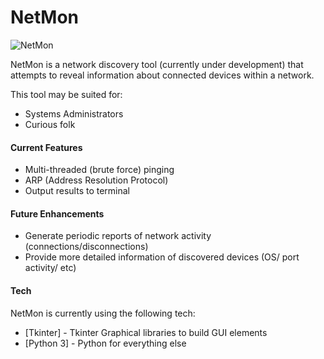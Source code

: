 # NetMon

![NetMon](https://i.imgur.com/TEXQeK3.png)

NetMon is a network discovery tool (currently under development) that attempts to reveal information about connected devices within a network.

This tool may be suited for:
  - Systems Administrators
  - Curious folk

#### Current Features
  - Multi-threaded (brute force) pinging
  - ARP (Address Resolution Protocol)
  - Output results to terminal

#### Future Enhancements
  - Generate periodic reports of network activity (connections/disconnections)
  - Provide more detailed information of discovered devices (OS/ port activity/ etc)

#### Tech

NetMon is currently using the following tech:
* [Tkinter] - Tkinter Graphical libraries to build GUI elements
* [Python 3] - Python for everything else
